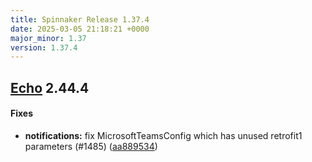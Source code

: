 ```yaml
---
title: Spinnaker Release 1.37.4
date: 2025-03-05 21:18:21 +0000
major_minor: 1.37
version: 1.37.4
---
```


## [Echo](#echo) 2.44.4

#### Fixes

* **notifications:**   fix MicrosoftTeamsConfig which has unused retrofit1 parameters (#1485) ([aa889534](https://github.com/spinnaker/echo/commit/aa8895340ce6456d5febce22529c109611b4b5ee))

